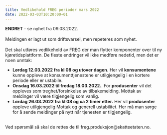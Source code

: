 ```yaml
---
title: Vedlikehold FREG perioder mars 2022
date: 2022-03-03T10:20:00+01
---
```

<b>ENDRET</b> - se nyhet fra 09.03.2022.<br/><br/>
Meldingen er lagt ut som driftsvarsel, men repeteres som nyhet.<br/><br/>
Det skal utføres vedlikehold av FREG der man flytter komponenter over til ny kjøretidsplattform. De fleste endringer vil ikke medføre nedetid, men det er noen unntak:<br/>
* <b>Lørdag 12.03.2022 fra kl 08 og utover dagen.</b> Her vil <b>konsumentene</b> kunne oppleve at konsumenttjenestene er utilgjengelig i en kortere periode eller er ustabile.
* <b>Onsdag 16.03.2022 til fredag 18.03.2022.</b>. For <b>produsenter</b> vil det oppleves som treghet/forsinkelse av tilbakemelding. Mottak av meldinger vil være tilgjengelig som vanlig.
* <b>Lørdag 26.03.2022 fra kl 08 og ca 2 timer etter.</b> Her vil <b>produsenter</b> oppleve utilgjengelig Mottak og generell ustabilitet. Her må man sørge for å sende meldinger på nytt når tjenesten er tilgjengelig.

<br/>
Ved spørsmål så skal de rettes de til freg.produksjon@skatteetaten.no.

